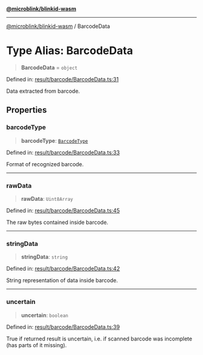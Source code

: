 [**@microblink/blinkid-wasm**](../README.md)

***

[@microblink/blinkid-wasm](../README.md) / BarcodeData

# Type Alias: BarcodeData

> **BarcodeData** = `object`

Defined in: [result/barcode/BarcodeData.ts:31](https://github.com/BlinkID/blinkid-web/blob/main/packages/blinkid-wasm/src/result/barcode/BarcodeData.ts)

Data extracted from barcode.

## Properties

### barcodeType

> **barcodeType**: [`BarcodeType`](BarcodeType.md)

Defined in: [result/barcode/BarcodeData.ts:33](https://github.com/BlinkID/blinkid-web/blob/main/packages/blinkid-wasm/src/result/barcode/BarcodeData.ts)

Format of recognized barcode.

***

### rawData

> **rawData**: `Uint8Array`

Defined in: [result/barcode/BarcodeData.ts:45](https://github.com/BlinkID/blinkid-web/blob/main/packages/blinkid-wasm/src/result/barcode/BarcodeData.ts)

The raw bytes contained inside barcode.

***

### stringData

> **stringData**: `string`

Defined in: [result/barcode/BarcodeData.ts:42](https://github.com/BlinkID/blinkid-web/blob/main/packages/blinkid-wasm/src/result/barcode/BarcodeData.ts)

String representation of data inside barcode.

***

### uncertain

> **uncertain**: `boolean`

Defined in: [result/barcode/BarcodeData.ts:39](https://github.com/BlinkID/blinkid-web/blob/main/packages/blinkid-wasm/src/result/barcode/BarcodeData.ts)

True if returned result is uncertain, i.e. if scanned barcode was
incomplete (has parts of it missing).
